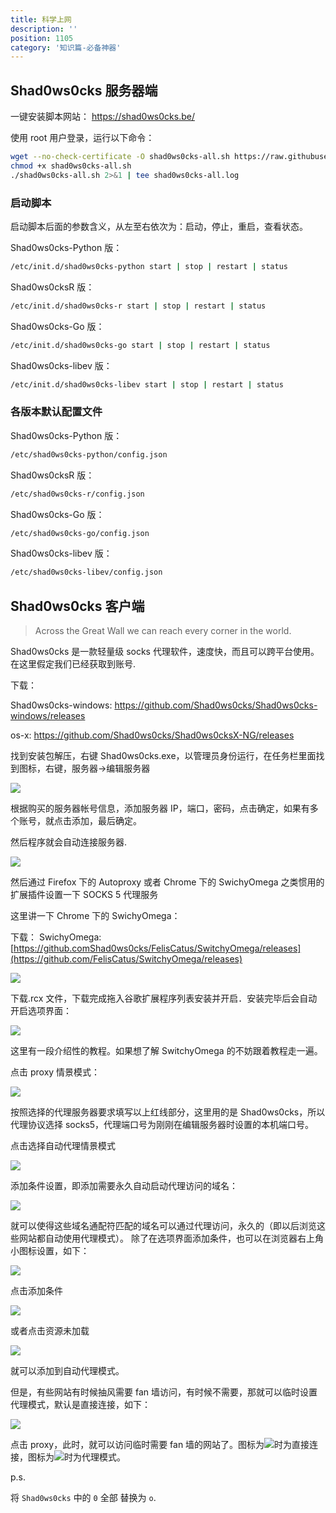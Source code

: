```yaml
---
title: 科学上网
description: ''
position: 1105
category: '知识篇-必备神器'
---
```


## Shad0ws0cks 服务器端

一键安装脚本网站： <https://shad0ws0cks.be/>

使用 root 用户登录，运行以下命令：

```bash
wget --no-check-certificate -O shad0ws0cks-all.sh https://raw.githubusercontent.com/teddysun/shad0ws0cks_install/master/shad0ws0cks-all.sh
chmod +x shad0ws0cks-all.sh
./shad0ws0cks-all.sh 2>&1 | tee shad0ws0cks-all.log
```

### 启动脚本

启动脚本后面的参数含义，从左至右依次为：启动，停止，重启，查看状态。

Shad0ws0cks-Python 版：

```bash
/etc/init.d/shad0ws0cks-python start | stop | restart | status
```

Shad0ws0cksR 版：

```bash
/etc/init.d/shad0ws0cks-r start | stop | restart | status
```

Shad0ws0cks-Go 版：

```bash
/etc/init.d/shad0ws0cks-go start | stop | restart | status
```

Shad0ws0cks-libev 版：

```bash
/etc/init.d/shad0ws0cks-libev start | stop | restart | status
```

<adsbygoogle></adsbygoogle>

### 各版本默认配置文件

Shad0ws0cks-Python 版：

```bash
/etc/shad0ws0cks-python/config.json
```

Shad0ws0cksR 版：

```bash
/etc/shad0ws0cks-r/config.json
```

Shad0ws0cks-Go 版：

```bash
/etc/shad0ws0cks-go/config.json
```

Shad0ws0cks-libev 版：

```bash
/etc/shad0ws0cks-libev/config.json
```

## Shad0ws0cks 客户端

> Across the Great Wall we can reach every corner in the world.

Shad0ws0cks 是一款轻量级 socks 代理软件，速度快，而且可以跨平台使用。 在这里假定我们已经获取到账号.

下载：

Shad0ws0cks-windows: <https://github.com/Shad0ws0cks/Shad0ws0cks-windows/releases>

os-x: <https://github.com/Shad0ws0cks/Shad0ws0cksX-NG/releases>

找到安装包解压，右键 Shad0ws0cks.exe，以管理员身份运行，在任务栏里面找到图标，右键，服务器->编辑服务器

![](/basic/ss/image1.png)

根据购买的服务器帐号信息，添加服务器 IP，端口，密码，点击确定，如果有多个账号，就点击添加，最后确定。

然后程序就会自动连接服务器.

![](/basic/ss/image2.png)

然后通过 Firefox 下的 Autoproxy 或者 Chrome 下的 SwichyOmega 之类惯用的扩展插件设置一下 SOCKS 5 代理服务

这里讲一下 Chrome 下的 SwichyOmega：

下载：
SwichyOmega:[https://github.comShad0ws0cks/FelisCatus/SwitchyOmega/releases](https://github.com/FelisCatus/SwitchyOmega/releases)

![](/basic/ss/image3.png)

下载.rcx 文件，下载完成拖入谷歌扩展程序列表安装并开启．安装完毕后会自动开启选项界面：

![](/basic/ss/image4.png)

这里有一段介绍性的教程。如果想了解 SwitchyOmega 的不妨跟着教程走一遍。

点击 proxy 情景模式：

![](/basic/ss/image5.png)

按照选择的代理服务器要求填写以上红线部分，这里用的是 Shad0ws0cks，所以代理协议选择 socks5，代理端口号为刚刚在编辑服务器时设置的本机端口号。

点击选择自动代理情景模式

![](/basic/ss/image6.png)

添加条件设置，即添加需要永久自动启动代理访问的域名：

![](/basic/ss/image7.png)

就可以使得这些域名通配符匹配的域名可以通过代理访问，永久的（即以后浏览这些网站都自动使用代理模式）。
除了在选项界面添加条件，也可以在浏览器右上角小图标设置，如下：

![](/basic/ss/image8.png)

点击添加条件

![](/basic/ss/image9.png)

或者点击资源未加载

![](/basic/ss/image10.png)

就可以添加到自动代理模式。

但是，有些网站有时候抽风需要 fan 墙访问，有时候不需要，那就可以临时设置代理模式，默认是直接连接，如下：

![](/basic/ss/image11.png)

点击 proxy，此时，就可以访问临时需要 fan 墙的网站了。图标为![](/basic/ss/image12.png)时为直接连接，图标为![](/basic/ss/image13.png)时为代理模式。

p.s.

将 `Shad0ws0cks` 中的 `0` 全部 替换为 `o`.
